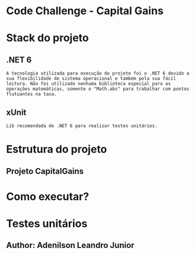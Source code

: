 # Code Challenge - Capital Gains

# Stack do projeto
  
  ## .NET 6
  
    A tecnologia utilizada para execução do projeto foi o .NET 6 devido a sua flexibilidade de sistema operacional e também pela sua fácil leitura. Não foi utilizado nenhuma biblioteca especial para as operações matemáticas, somente o "Math.abs" para trabalhar com pontos flutuantes na taxa.
  
  ## xUnit
  
    Lib recomendada de .NET 6 para realizar testes unitários.

# Estrutura do projeto

  ## Projeto CapitalGains
  

# Como executar?

# Testes unitários

## Author: Adenilson Leandro Junior
